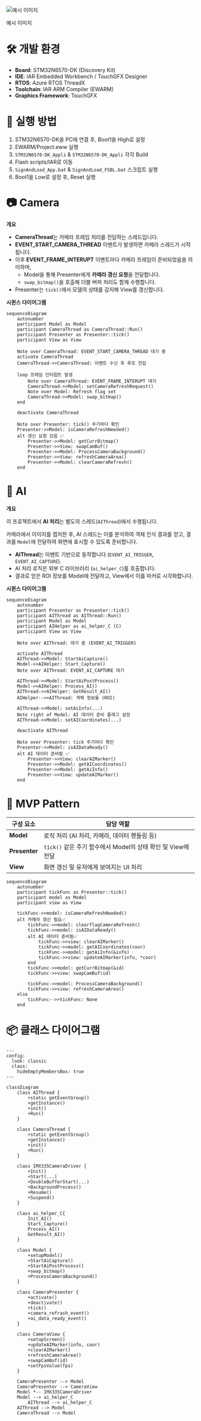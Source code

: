 ![예시 이미지](attachment:15904992-1b32-4f87-a09d-fd9f989459a4:image.png)

예시 이미지

# 🛠️ 개발 환경

- **Board**:  STM32N6570-DK (Discovery Kit)
- **IDE**:  IAR Embedded Workbench / TouchGFX Designer
- **RTOS**:  Azure RTOS ThreadX
- **Toolchain**:  IAR ARM Compiler (EWARM)
- **Graphics Framework**:  TouchGFX

# 🚀 실행 방법

1. STM32N6570-DK을 PC에 연결 후, Boot1을 High로 설정
2. EWARM/Project.eww 실행
3. `STM32N6570-DK_Appli` & `STM32N6570-DK_Appli` 각각 Build
4. Flash scripts/IAR로 이동
5. `SignAndLoad_App.bat` & `SignAndLoad_FSBL.bat` 스크립트 실행
6. Boot1을 Low로 설정 후, Reset 실행

# 📷 Camera

**개요**

- **CameraThread**는 카메라 프레임 처리를 전담하는 스레드입니다.
- **EVENT_START_CAMERA_THREAD** 이벤트가 발생하면 카메라 스레드가 시작됩니다.
- 이후 **EVENT_FRAME_INTERUPT** 이벤트마다 카메라 프레임이 준비되었음을 의미하며,
    - Model을 통해 Presenter에게 **카메라 갱신 요청**을 전달합니다.
    - `swap_bitmap()`을 호출해 더블 버퍼 처리도 함께 수행합니다.
- Presenter는 `tick()`에서 모델의 상태를 감지해 View를 갱신합니다.

**시퀸스 다이어그램**

```mermaid
sequenceDiagram
    autonumber
    participant Model as Model
    participant CameraThread as CameraThread::Run()
    participant Presenter as Presenter::tick()
    participant View as View

    Note over CameraThread: EVENT_START_CAMERA_THREAD 대기 중
    activate CameraThread
    CameraThread->>CameraThread: 이벤트 수신 후 루프 진입

    loop 프레임 인터럽트 발생
        Note over CameraThread: EVENT_FRAME_INTERUPT 대기
        CameraThread->>Model: setCameraRefreshRequest()
        Note over Model: Refresh flag set
        CameraThread->>Model: swap_bitmap()
    end

    deactivate CameraThread

    Note over Presenter: tick() 주기마다 확인
    Presenter->>Model: isCameraRefreshNeeded()
    alt 갱신 요청 있음 ✅
        Presenter->>Model: getCurrBitmap()
        Presenter->>View: swapCamBuf()
        Presenter->>Model: ProcessCameraBackground()
        Presenter->>View: refreshCameraArea()
        Presenter->>Model: clearCameraRefresh()
    end

```

# 🧠 AI

**개요**

이 프로젝트에서 **AI 처리**는 별도의 스레드(`AIThread`)에서 수행됩니다.

카메라에서 이미지를 캡처한 후, AI 스레드는 이를 분석하여 객체 인식 결과를 얻고, 결과를 `Model`에 전달하여 화면에 표시할 수 있도록 준비합니다.

- **AIThread**는 이벤트 기반으로 동작합니다 (`EVENT_AI_TRIGGER`, `EVENT_AI_CAPTURE`).
- AI 처리 로직은 외부 C 라이브러리 (`ai_helper_C`)를 호출합니다.
- 결과로 얻은 ROI 정보를 Model에 전달하고, View에서 이를 마커로 시각화합니다.

**시퀸스 다이어그램**

```mermaid
sequenceDiagram
    autonumber
    participant Presenter as Presenter::tick()
    participant AIThread as AIThread::Run()
    participant Model as Model
    participant AIHelper as ai_helper_C (C)
    participant View as View

    Note over AIThread: 대기 중 (EVENT_AI_TRIGGER)

    activate AIThread
    AIThread->>Model: StartAiCapture()
    Model->>AIHelper: Start_Capture()
    Note over AIThread: EVENT_AI_CAPTURE 대기

    AIThread->>Model: StartAiPostProcess()
    Model->>AIHelper: Process_AI()
    AIThread->>AIHelper: GetResult_AI()
    AIHelper-->>AIThread: 객체 정보들 (ROI)

    AIThread->>Model: setAiInfo(...)
    Note right of Model: AI 데이터 준비 플래그 설정
    AIThread->>Model: setAICoordinates(...)

    deactivate AIThread

    Note over Presenter: tick 주기마다 확인
    Presenter->>Model: isAIDataReady()
    alt AI 데이터 준비됨 ✅
        Presenter->>View: clearAIMarker()
        Presenter->>Model: getAICoordinates()
        Presenter->>Model: getAiInfo()
        Presenter->>View: updateAIMarker()
    end

```

# 🧩 MVP Pattern

| 구성 요소 | 담당 역할 |
| --- | --- |
| **Model** | 로직 처리 (AI 처리, 카메라, 데이터 핸들링 등) |
| **Presenter** | `tick()` 같은 주기 함수에서 Model의 상태 확인 및 View에 전달 |
| **View** | 화면 갱신 및 유저에게 보여지는 UI 처리 |

```mermaid
sequenceDiagram
    autonumber
    participant tickFunc as Presenter::tick()
    participant model as Model
    participant view as View

    tickFunc->>model: isCameraRefreshNeeded()
    alt 카메라 갱신 필요✅
        tickFunc->>model: clearflagCameraRefresh()
        tickFunc->>model: isAIDataReady()
        alt AI 데이터 준비됨✅
            tickFunc->>view: clearAIMarker()
            tickFunc->>model: getAICoordinates(coor)
            tickFunc->>model: getAiInfo(&info)
            tickFunc->>view: updateAIMarker(info, *coor)
        end
        tickFunc->>model: getCurrBitmap(&id)
        tickFunc->>view: swapCamBuf(id)

        tickFunc->>model: ProcessCameraBackground()
        tickFunc->>view: refreshCameraArea()
    else
        tickFunc-->>tickFunc: None
    end

```

# 📦 클래스 다이어그램

```mermaid
---
config:
  look: classic
  class:
    hideEmptyMembersBox: true
---

classDiagram
    class AIThread {
        +static getEventGroup()
        +getInstance()
        +init()
        +Run()
    }

    class CameraThread {
        +static getEventGroup()
        +getInstance()
        +init()
        +Run()
    }

    class IMX335CameraDriver {
        +Init()
        +Start(...)
        +DoubleBufferStart(...)
        +BackgroundProcess()
        +Resume()
        +Suspend()
    }

    class ai_helper_C{
        Init_AI()
        Start_Capture()
        Process_AI()
        GetResult_AI()
    }

    class Model {
        +setupModel()
        +StartAiCapture()
        +StartAiPostProcess()
        +swap_bitmap()
        +ProcessCameraBackground()
    }

    class CameraPresenter {
        +activate()
        +deactivate()
        +tick()
        +camera_refrash_event()
        +ai_data_ready_event()
    }

    class CameraView {
        +setupScreen()
        +updateAIMarker(info, coor)
        +clearAIMarker()
        +refreshCameraArea()
        +swapCamBuf(id)
        +setFpsValue(fps)
    }

    CameraPresenter --> Model
    CameraPresenter --> CameraView
    Model *-- IMX335CameraDriver
    Model --> ai_helper_C
		AIThread --> ai_helper_C
    AIThread --> Model
    CameraThread --> Model
```
